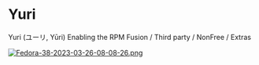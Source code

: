 # Yuri
Yuri (ユーリ, Yūri)
Enabling the RPM Fusion / Third party / NonFree / Extras 

[![Fedora-38-2023-03-26-08-08-26.png](https://i.postimg.cc/j2rRKKKj/Fedora-38-2023-03-26-08-08-26.png)](https://postimg.cc/PpKgzgCG)
